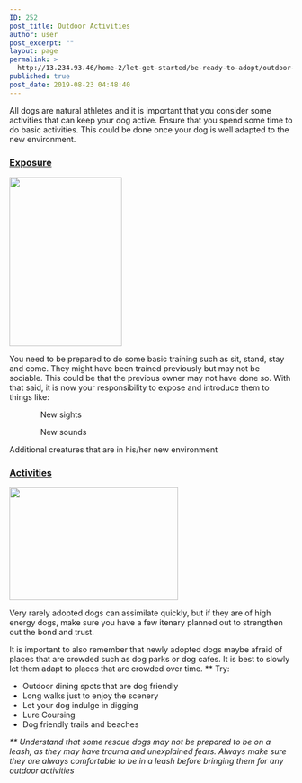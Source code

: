 ```yaml
---
ID: 252
post_title: Outdoor Activities
author: user
post_excerpt: ""
layout: page
permalink: >
  http://13.234.93.46/home-2/let-get-started/be-ready-to-adopt/outdoor-activities/
published: true
post_date: 2019-08-23 04:48:40
---
```

All dogs are natural athletes and it is important that you consider some activities that can keep your dog active. Ensure that you spend some time to do basic activities. This could be done once your dog is well adapted to the new environment.
<h3><strong><u>Exposure</u></strong></h3>
<img src="http://13.234.93.46/wp-content/uploads/2019/08/activity-200x300.jpg" alt="" width="200" height="300">

You need to be prepared to do some basic training such as sit, stand, stay and come. They might have been trained previously but may not be sociable. This could be that the previous owner may not have done so. With that said, it is now your responsibility to expose and introduce them to things like:

&nbsp; &nbsp; &nbsp; &nbsp; &nbsp; &nbsp; &nbsp; New sights

&nbsp; &nbsp; &nbsp; &nbsp; &nbsp; &nbsp; &nbsp; New sounds

Additional creatures that are in his/her new environment
<h3><strong><u>Activities</u></strong></h3>
<img src="http://13.234.93.46/wp-content/uploads/2019/08/outdoor-300x200.jpg" alt="" width="300" height="200">

Very rarely adopted dogs can assimilate quickly, but if they are of high energy dogs, make sure you have a few itenary planned out to strengthen out the bond and trust.

It is important to also remember that newly adopted dogs maybe afraid of places that are crowded such as dog parks or dog cafes. It is best to slowly let them adapt to places that are crowded over time. ** Try:
<ul>
 	<li>Outdoor dining spots that are dog friendly</li>
 	<li>Long walks just to enjoy the scenery</li>
 	<li>Let your dog indulge in digging</li>
 	<li>Lure Coursing</li>
 	<li>Dog friendly trails and beaches</li>
</ul>
<em>** Understand that some rescue dogs may not be prepared to be on a leash, as they may have trauma and unexplained fears. Always make sure they are always comfortable to be in a leash before bringing them for any outdoor activities</em>